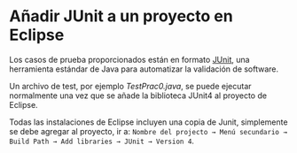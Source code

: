 Añadir JUnit a un proyecto en Eclipse
=====================================

Los casos de prueba proporcionados están en formato [JUnit], una herramienta estándar de Java para automatizar la validación de software.

Un archivo de test, por ejemplo _TestPrac0.java_, se puede ejecutar normalmente una vez que se añade la biblioteca JUnit4 al proyecto de Eclipse.

Todas las instalaciones de Eclipse incluyen una copia de Junit, simplemente se debe agregar al proyecto, ir a: `Nombre del projecto → Menú secundario → Build Path → Add libraries → JUnit → Version 4`.

[JUnit]: https://es.wikipedia.org/wiki/JUnit

